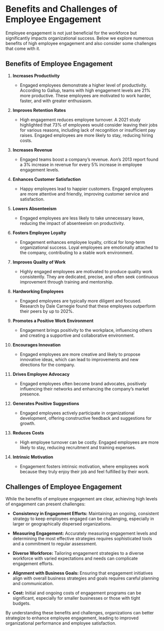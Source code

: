 # Benefits and Challenges of Employee Engagement

Employee engagement is not just beneficial for the workforce but significantly impacts organizational success. Below we explore numerous benefits of high employee engagement and also consider some challenges that come with it.

## Benefits of Employee Engagement

1. **Increases Productivity**
   - Engaged employees demonstrate a higher level of productivity. According to Gallup, teams with high engagement levels are 21% more productive. These employees are motivated to work harder, faster, and with greater enthusiasm.

2. **Improves Retention Rates**
   - High engagement reduces employee turnover. A 2021 study highlighted that 73% of employees would consider leaving their jobs for various reasons, including lack of recognition or insufficient pay raises. Engaged employees are more likely to stay, reducing hiring costs.

3. **Increases Revenue**
   - Engaged teams boost a company’s revenue. Aon’s 2013 report found a 3% increase in revenue for every 5% increase in employee engagement levels.

4. **Enhances Customer Satisfaction**
   - Happy employees lead to happier customers. Engaged employees are more attentive and friendly, improving customer service and satisfaction.

5. **Lowers Absenteeism**
   - Engaged employees are less likely to take unnecessary leave, reducing the impact of absenteeism on productivity.

6. **Fosters Employee Loyalty**
   - Engagement enhances employee loyalty, critical for long-term organizational success. Loyal employees are emotionally attached to the company, contributing to a stable work environment.

7. **Improves Quality of Work**
   - Highly engaged employees are motivated to produce quality work consistently. They are dedicated, precise, and often seek continuous improvement through training and mentorship.

8. **Hardworking Employees**
   - Engaged employees are typically more diligent and focused. Research by Dale Carnegie found that these employees outperform their peers by up to 202%.

9. **Promotes a Positive Work Environment**
   - Engagement brings positivity to the workplace, influencing others and creating a supportive and collaborative environment.

10. **Encourages Innovation**
    - Engaged employees are more creative and likely to propose innovative ideas, which can lead to improvements and new directions for the company.

11. **Drives Employee Advocacy**
    - Engaged employees often become brand advocates, positively influencing their networks and enhancing the company’s market presence.

12. **Generates Positive Suggestions**
    - Engaged employees actively participate in organizational development, offering constructive feedback and suggestions for growth.

13. **Reduces Costs**
    - High employee turnover can be costly. Engaged employees are more likely to stay, reducing recruitment and training expenses.

14. **Intrinsic Motivation**
    - Engagement fosters intrinsic motivation, where employees work because they truly enjoy their job and feel fulfilled by their work.

## Challenges of Employee Engagement

While the benefits of employee engagement are clear, achieving high levels of engagement can present challenges:

- **Consistency in Engagement Efforts:** Maintaining an ongoing, consistent strategy to keep employees engaged can be challenging, especially in larger or geographically dispersed organizations.

- **Measuring Engagement:** Accurately measuring engagement levels and determining the most effective strategies requires sophisticated tools and a commitment to regular assessment.

- **Diverse Workforce:** Tailoring engagement strategies to a diverse workforce with varied expectations and needs can complicate engagement efforts.

- **Alignment with Business Goals:** Ensuring that engagement initiatives align with overall business strategies and goals requires careful planning and communication.

- **Cost:** Initial and ongoing costs of engagement programs can be significant, especially for smaller businesses or those with tight budgets.

By understanding these benefits and challenges, organizations can better strategize to enhance employee engagement, leading to improved organizational performance and employee satisfaction.
